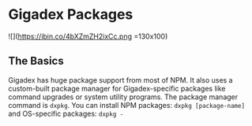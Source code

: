 # Gigadex Packages
![](https://ibin.co/4bXZmZH2ixCc.png =130x100)

## The Basics
Gigadex has huge package support from most of NPM. It also uses a custom-built package manager for Gigadex-specific packages like command upgrades or system utility programs. The package manager command is `dxpkg`. You can install NPM packages: `dxpkg [package-name]` and OS-specific packages: `dxpkg -`

